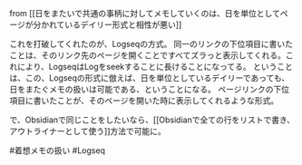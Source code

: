 from [[日をまたいで共通の事柄に対してメモしていくのは、日を単位としてページが分かれているデイリー形式と相性が悪い]]

これを打破してくれたのが、Logseqの方式。
同一のリンクの下位項目に書いたことは、そのリンク先のページを開くことですべてズラっと表示してくれる。これにより、LogseqはLogをseekすることに長けることになってる。
ということは、この、Logseqの形式に倣えば、日を単位としているデイリーであっても、日をまたぐメモの扱いは可能である、ということになる。
ページリンクの下位項目に書いたことが、そのページを開いた時に表示してくれるような形式。

で、Obsidianで同じことをしたいなら、[[Obsidianで全ての行をリストで書き、アウトライナーとして使う]]方法で可能に。

#着想メモの扱い #Logseq 